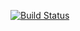 [![Build Status](https://travis-ci.org/jhowell1/Bugtastic.svg?branch=master)](https://travis-ci.org/jhowell1/Bugtastic)
